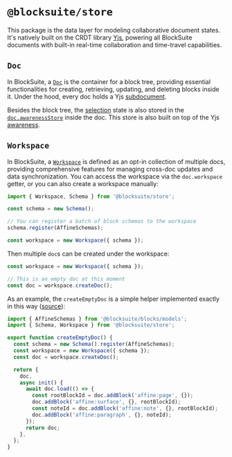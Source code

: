 # `@blocksuite/store`

This package is the data layer for modeling collaborative document states. It's natively built on the CRDT library [Yjs](https://github.com/yjs/yjs), powering all BlockSuite documents with built-in real-time collaboration and time-travel capabilities.

## `Doc`

In BlockSuite, a [`Doc`](/api/@blocksuite/store/classes/Doc.html) is the container for a block tree, providing essential functionalities for creating, retrieving, updating, and deleting blocks inside it. Under the hood, every doc holds a Yjs [subdocument](https://docs.yjs.dev/api/subdocuments).

Besides the block tree, the [selection](./selection) state is also stored in the [`doc.awarenessStore`](/api/@blocksuite/store/classes/Doc.html#awarenessstore) inside the doc. This store is also built on top of the Yjs [awareness](https://docs.yjs.dev/api/about-awareness).

## `Workspace`

In BlockSuite, a [`Workspace`](/api/@blocksuite/store/classes/Workspace.html) is defined as an opt-in collection of multiple docs, providing comprehensive features for managing cross-doc updates and data synchronization. You can access the workspace via the `doc.workspace` getter, or you can also create a workspace manually:

```ts
import { Workspace, Schema } from '@blocksuite/store';

const schema = new Schema();

// You can register a batch of block schemas to the workspace
schema.register(AffineSchemas);

const workspace = new Workspace({ schema });
```

Then multiple `doc`s can be created under the workspace:

```ts
const workspace = new Workspace({ schema });

// This is an empty doc at this moment
const doc = workspace.createDoc();
```

As an example, the `createEmptyDoc` is a simple helper implemented exactly in this way ([source](https://github.com/toeverything/blocksuite/blob/master/packages/presets/src/helpers/index.ts)):

```ts
import { AffineSchemas } from '@blocksuite/blocks/models';
import { Schema, Workspace } from '@blocksuite/store';

export function createEmptyDoc() {
  const schema = new Schema().register(AffineSchemas);
  const workspace = new Workspace({ schema });
  const doc = workspace.createDoc();

  return {
    doc,
    async init() {
      await doc.load(() => {
        const rootBlockId = doc.addBlock('affine:page', {});
        doc.addBlock('affine:surface', {}, rootBlockId);
        const noteId = doc.addBlock('affine:note', {}, rootBlockId);
        doc.addBlock('affine:paragraph', {}, noteId);
      });
      return doc;
    },
  };
}
```
